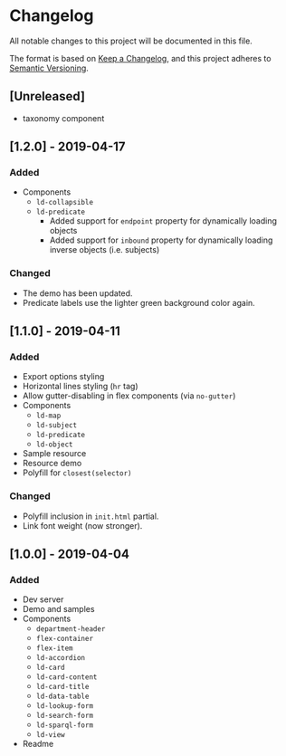 # Changelog
All notable changes to this project will be documented in this file.

The format is based on [Keep a Changelog](https://keepachangelog.com/en/1.0.0/),
and this project adheres to [Semantic Versioning](https://semver.org/spec/v2.0.0.html).

## [Unreleased]

* taxonomy component

## [1.2.0] - 2019-04-17

### Added

* Components
  * `ld-collapsible`
  * `ld-predicate`
     * Added support for `endpoint` property for dynamically loading objects
     * Added support for `inbound` property for dynamically loading inverse objects (i.e. subjects)

### Changed

* The demo has been updated.
* Predicate labels use the lighter green background color again.

## [1.1.0] - 2019-04-11

### Added

* Export options styling
* Horizontal lines styling (`hr` tag)
* Allow gutter-disabling in flex components (via `no-gutter`)
* Components
  * `ld-map`
  * `ld-subject`
  * `ld-predicate`
  * `ld-object`
* Sample resource
* Resource demo
* Polyfill for `closest(selector)`

### Changed

* Polyfill inclusion in `init.html` partial.
* Link font weight (now stronger).

## [1.0.0] - 2019-04-04

### Added

* Dev server
* Demo and samples
* Components
  * `department-header`
  * `flex-container`
  * `flex-item`
  * `ld-accordion`
  * `ld-card`
  * `ld-card-content`
  * `ld-card-title`
  * `ld-data-table`
  * `ld-lookup-form`
  * `ld-search-form`
  * `ld-sparql-form`
  * `ld-view`
* Readme